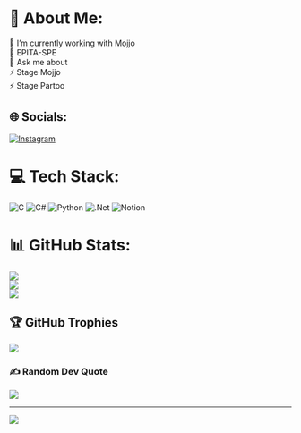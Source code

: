 # 💫 About Me:
🔭 I’m currently working with Mojjo<br>🌱 EPITA-SPE<br>💬 Ask me about<br>⚡ Stage Mojjo<br>⚡ Stage Partoo


## 🌐 Socials:
[![Instagram](https://img.shields.io/badge/Instagram-%23E4405F.svg?logo=Instagram&logoColor=white)](https://instagram.com/alexis.blncf) 

# 💻 Tech Stack:
![C](https://img.shields.io/badge/c-%2300599C.svg?style=flat&logo=c&logoColor=white) ![C#](https://img.shields.io/badge/c%23-%23239120.svg?style=flat&logo=c-sharp&logoColor=white) ![Python](https://img.shields.io/badge/python-3670A0?style=flat&logo=python&logoColor=ffdd54) ![.Net](https://img.shields.io/badge/.NET-5C2D91?style=flat&logo=.net&logoColor=white) ![Notion](https://img.shields.io/badge/Notion-%23000000.svg?style=flat&logo=notion&logoColor=white)
# 📊 GitHub Stats:
![](https://github-readme-stats.vercel.app/api?username=M-Exal&theme=onedark&hide_border=false&include_all_commits=true&count_private=false)<br/>
![](https://github-readme-streak-stats.herokuapp.com/?user=M-Exal&theme=onedark&hide_border=false)<br/>
![](https://github-readme-stats.vercel.app/api/top-langs/?username=M-Exal&theme=onedark&hide_border=false&include_all_commits=true&count_private=false&layout=compact)

## 🏆 GitHub Trophies
![](https://github-profile-trophy.vercel.app/?username=M-Exal&theme=dracula&no-frame=false&no-bg=false&margin-w=4)

### ✍️ Random Dev Quote
![](https://quotes-github-readme.vercel.app/api?type=horizontal&theme=radical)

---
[![](https://visitcount.itsvg.in/api?id=M-Exal&icon=0&color=0)](https://visitcount.itsvg.in)

<!-- Proudly created with GPRM ( https://gprm.itsvg.in ) -->
